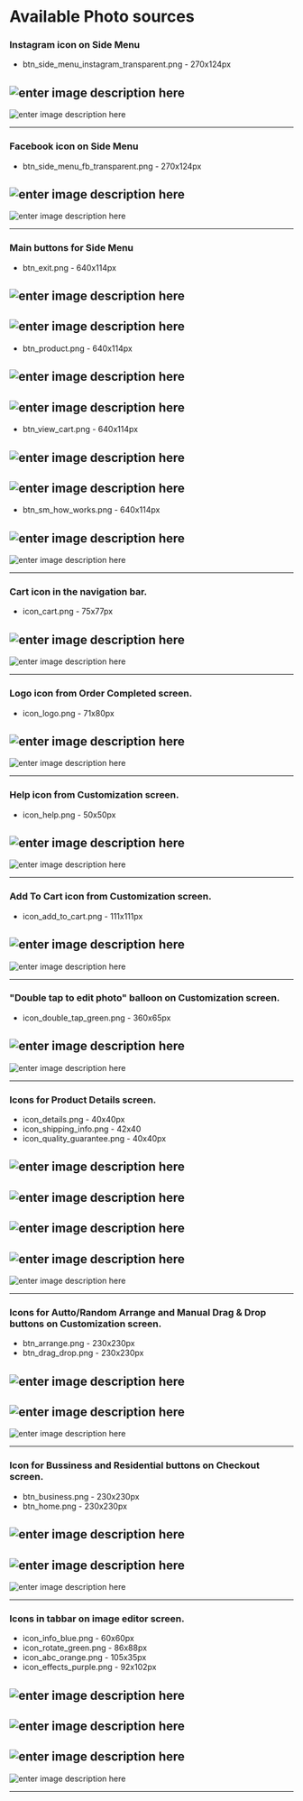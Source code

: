 Available Photo sources
====
### Instagram icon on Side Menu

- btn_side_menu_instagram_transparent.png - 270x124px

![enter image description here][1] 
---
![enter image description here][2] 

---

### Facebook icon on Side Menu

- btn_side_menu_fb_transparent.png - 270x124px

![enter image description here][3] 
---
![enter image description here][4] 

---

### Main buttons for Side Menu

- btn_exit.png - 640x114px

![enter image description here][5] 
---
![enter image description here][6] 
---
- btn_product.png - 640x114px

![enter image description here][7] 
---
![enter image description here][8] 
---
- btn_view_cart.png - 640x114px

![enter image description here][9] 
---
![enter image description here][10] 
---
- btn_sm_how_works.png - 640x114px

![enter image description here][11] 
---
![enter image description here][12]

---

### Cart icon in the navigation bar.

- icon_cart.png - 75x77px

![enter image description here][13] 
---
![enter image description here][14]
 
---

### Logo icon from Order Completed screen.

- icon_logo.png - 71x80px

![enter image description here][15] 
---
![enter image description here][16]

---
### Help icon from Customization screen.

- icon_help.png - 50x50px

![enter image description here][17] 
---
![enter image description here][18]

---

### Add To Cart icon from Customization screen.

- icon_add_to_cart.png - 111x111px

![enter image description here][19] 
---
![enter image description here][20]

---

### "Double tap to edit photo" balloon on Customization screen.

- icon_double_tap_green.png - 360x65px

![enter image description here][21] 
---
![enter image description here][22]

---

### Icons for Product Details screen.

- icon_details.png - 40x40px
- icon_shipping_info.png - 42x40
- icon_quality_guarantee.png - 40x40px

![enter image description here][23] 
---
![enter image description here][24]
---
![enter image description here][25] 
---
![enter image description here][26]
---
![enter image description here][27]

---

### Icons for Autto/Random Arrange and Manual Drag & Drop buttons on Customization screen.

- btn_arrange.png - 230x230px
- btn_drag_drop.png - 230x230px

![enter image description here][28] 
---
![enter image description here][29]
---
![enter image description here][30]

---

### Icon for Bussiness and Residential buttons on Checkout screen.

- btn_business.png - 230x230px
- btn_home.png - 230x230px

![enter image description here][31] 
---
![enter image description here][32]
---
![enter image description here][33]

---

### Icons in tabbar on image editor screen.

- icon_info_blue.png - 60x60px
- icon_rotate_green.png - 86x88px
- icon_abc_orange.png - 105x35px
- icon_effects_purple.png - 92x102px

![enter image description here][34] 
---
![enter image description here][35]
---
![enter image description here][36]
---
![enter image description here][37]

---


[1]: https://lh5.googleusercontent.com/-wt_63funsJw/VE6eNaeupuI/AAAAAAAAAwI/Hy5OdeL46qo/w270-h124-no/2-btn_side_menu_instagram_transparent.png
[2]: https://lh6.googleusercontent.com/-OeJkQPC-i2E/VE6d-xzmBsI/AAAAAAAAAtM/fegDCP3r4eQ/w501-h889-no/1-ss_side_instagram.png
[3]: https://lh6.googleusercontent.com/-8U5vp3ynRyQ/VE6d-53t0MI/AAAAAAAAAtE/8Y_322UaQKw/w270-h124-no/1-btn_side_menu_fb_transparent.png
[4]: https://lh5.googleusercontent.com/-h5Z0iYQV19I/VE6eNrYq6AI/AAAAAAAAAxQ/kxy7EBnLyDU/w501-h889-no/2-ss_side_fb.png
[5]: https://lh3.googleusercontent.com/-ryjn65azPPY/VE6eN30srpI/AAAAAAAAAwM/IuOtZhFWIho/w640-h114-no/3-btn_exit.png
[6]: https://lh6.googleusercontent.com/-bQdpl1kyqDs/VE6eOYweqzI/AAAAAAAAAwk/kHsw7gsDrC8/w501-h889-no/3-ss_exit.png
[7]: https://lh5.googleusercontent.com/-N3CTeLZB7bY/VE6eOeZ0TZI/AAAAAAAAAwY/smgiizg2y9Q/w640-h114-no/4-btn_product.png
[8]: https://lh4.googleusercontent.com/-LWkTxCPb7dI/VE6ePYS8_kI/AAAAAAAAAw0/hdNayzVO3bw/w501-h889-no/4-ss_products.png
[9]: https://lh4.googleusercontent.com/-p05SQCNQ_-o/VE6ePUzHrDI/AAAAAAAAAws/XTP7eG1Cy6s/w640-h114-no/5-btn_view_cart.png
[10]: https://lh4.googleusercontent.com/-34YmPa6On38/VE6eQe0EIOI/AAAAAAAAAw8/oivNGaWi064/w501-h889-no/5-ss_cart.png
[11]: https://lh4.googleusercontent.com/-sbw6pc2YQds/VE6eQY4Dl2I/AAAAAAAAAxA/Ffo3Odnrs6s/w640-h114-no/6-btn_sm_how_works.png
[12]: https://lh4.googleusercontent.com/-eSTp48z-DYc/VE6eRAobvVI/AAAAAAAAAxM/FATzb9IoMgY/w501-h889-no/6-ss_howitworks.png
[13]: https://lh5.googleusercontent.com/-tGhWtdpMG2c/VE6n3iFJSCI/AAAAAAAAAzE/SPuV4QnpQug/w75-h77-no/8black-icon_cart.png
[14]: https://lh4.googleusercontent.com/-RrRTsEwhhBE/VE6eUOafBOI/AAAAAAAAAx4/pwk3UI0THI0/w501-h889-no/8-ss_cust_cart.png
[15]: https://lh6.googleusercontent.com/-5oyM82J01pI/VE6eUACCRCI/AAAAAAAAAxw/ocgZfbkPcQo/w71-h80-no/9-icon_logo.png
[16]: https://lh5.googleusercontent.com/-quOs2KnracA/VE6eURaotOI/AAAAAAAAAyA/h5Q0lSPvKp8/w400-h710-no/9-ss_order_complete_logo.png
[17]: https://lh4.googleusercontent.com/-hzLX918lUwo/VE6d_Bh0V2I/AAAAAAAAAtQ/YBKvdewssWs/s50-no/10-icon_help.png
[18]: https://lh3.googleusercontent.com/-DygJSUoc6qQ/VE6eAuFABRI/AAAAAAAAAtg/GallTagPDKs/w501-h889-no/10-ss_cust_questionmark.png
[19]: https://lh5.googleusercontent.com/-GP-GMjyKTEw/VE6eAorfVII/AAAAAAAAAtc/zY4dMcMkt1A/s111-no/11-icon_add_to_cart.png
[20]: https://lh5.googleusercontent.com/-Z3hpj2fqtQs/VE6qVXMtH_I/AAAAAAAAAzs/-FFLgEVf0UA/w501-h889-no/ss_cust_add_fixed.png
[21]: https://lh6.googleusercontent.com/-HZFL23xpzT0/VE6eCZeF25I/AAAAAAAAAtw/FJ4XGNxQpic/w360-h65-no/13-icon_double_tap_green.png
[22]: https://lh5.googleusercontent.com/-Kcx1dKN4568/VE6eFBtcMlI/AAAAAAAAAv0/WOz8UWYvuOU/w501-h889-no/13-ss_cust_doubletap.png
[23]: https://lh5.googleusercontent.com/-UOtPAscx-Fk/VE6eErfYiMI/AAAAAAAAAuA/jAc_c90rsEg/s40-no/14-icon_details.png
[24]: https://lh4.googleusercontent.com/-w51tiK6R-80/VE6eFL30dbI/AAAAAAAAAuQ/nufcIWVll7U/w42-h40-no/14-icon_shipping_info.png
[25]: https://lh6.googleusercontent.com/-inCfe2itlgM/VE6eFjhlStI/AAAAAAAAAvw/oltQ5CjOn8Y/s40-no/15-icon_quality_guarantee.png
[26]: https://lh5.googleusercontent.com/-QG0yzfe1A4M/VE6eFW1bX3I/AAAAAAAAAuc/oQHY9tVFYnk/w501-h889-no/14-ss_createit_btns.png
[27]: https://lh4.googleusercontent.com/-2sCN6E0PNZ4/VE6eGVzKj4I/AAAAAAAAAu8/T4IADLwY4dI/w501-h889-no/15-ss_createit_quality.png
[28]: https://lh3.googleusercontent.com/-aOEQwvaFa0c/VE6eGflismI/AAAAAAAAAug/mTajhTb2Grc/s230-no/16-btn_arrange.png
[29]: https://lh5.googleusercontent.com/-lJz0AopRQSw/VE6eG6jaxjI/AAAAAAAAAu0/5_mCIsMxE2s/s230-no/16-btn_drag_drop.png
[30]: https://lh6.googleusercontent.com/-f8p3E3w9NGk/VE6eHZFoyrI/AAAAAAAAAuw/Q4JWMBzHBXU/w501-h889-no/16-ss_cust_random_manual.png
[31]: https://lh6.googleusercontent.com/-DBuXsuN2NqM/VE6eIBrwnaI/AAAAAAAAAv4/mEH1NX4Rqac/s230-no/17-btn_business.png
[32]: https://lh4.googleusercontent.com/-f9usyYWqxHk/VE6eIVQfhXI/AAAAAAAAAvI/bPUVtMHx89E/s230-no/17-btn_home.png
[33]: https://lh4.googleusercontent.com/-CSofB2RxpYI/VE6eIvbxq-I/AAAAAAAAAvM/DJOX1qEYSHs/w501-h889-no/17-ss_address_type.png
[34]: https://lh6.googleusercontent.com/-SF7v74n2MyA/VE6eKH8bkvI/AAAAAAAAAvo/s95LiYR_sw8/s60-no/18-icon_info_blue.png
[35]: https://lh5.googleusercontent.com/-TV1K8_1HLzM/VE6eK4C1igI/AAAAAAAAAvk/ylr6r6FCopE/w86-h88-no/18-icon_rotate_green%402x.png
[36]: https://lh6.googleusercontent.com/-GnBzumh64Ac/VE6eJc4jZCI/AAAAAAAAAvU/Yae1RYPr2u8/w105-h35-no/18-icon_abc_orange.png
[37]: https://lh6.googleusercontent.com/-iiWR7-Sf-5E/VE6eJ63Z53I/AAAAAAAAAvc/dv1t6-qtHwc/w92-h102-no/18-icon_effects_purple.png

